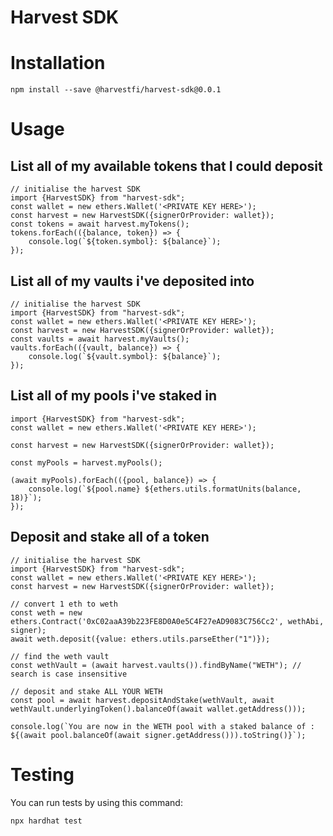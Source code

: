 # Harvest SDK

# Installation

    npm install --save @harvestfi/harvest-sdk@0.0.1

# Usage

## List all of my available tokens that I could deposit

    // initialise the harvest SDK
    import {HarvestSDK} from "harvest-sdk";
    const wallet = new ethers.Wallet('<PRIVATE KEY HERE>');
    const harvest = new HarvestSDK({signerOrProvider: wallet});
    const tokens = await harvest.myTokens();
    tokens.forEach(({balance, token}) => {
        console.log(`${token.symbol}: ${balance}`);
    });

## List all of my vaults i've deposited into

    // initialise the harvest SDK
    import {HarvestSDK} from "harvest-sdk";
    const wallet = new ethers.Wallet('<PRIVATE KEY HERE>');
    const harvest = new HarvestSDK({signerOrProvider: wallet});
    const vaults = await harvest.myVaults();
    vaults.forEach(({vault, balance}) => {
        console.log(`${vault.symbol}: ${balance}`);
    });
    
## List all of my pools i've staked in

    import {HarvestSDK} from "harvest-sdk";
    const wallet = new ethers.Wallet('<PRIVATE KEY HERE>');
    
    const harvest = new HarvestSDK({signerOrProvider: wallet});
    
    const myPools = harvest.myPools();
    
    (await myPools).forEach(({pool, balance}) => {
        console.log(`${pool.name} ${ethers.utils.formatUnits(balance, 18)}`);
    });

## Deposit and stake all of a token

    // initialise the harvest SDK
    import {HarvestSDK} from "harvest-sdk";
    const wallet = new ethers.Wallet('<PRIVATE KEY HERE>');
    const harvest = new HarvestSDK({signerOrProvider: wallet});
    
    // convert 1 eth to weth
    const weth = new ethers.Contract('0xC02aaA39b223FE8D0A0e5C4F27eAD9083C756Cc2', wethAbi, signer);
    await weth.deposit({value: ethers.utils.parseEther("1")});

    // find the weth vault
    const wethVault = (await harvest.vaults()).findByName("WETH"); // search is case insensitive

    // deposit and stake ALL YOUR WETH
    const pool = await harvest.depositAndStake(wethVault, await wethVault.underlyingToken().balanceOf(await wallet.getAddress()));

    console.log(`You are now in the WETH pool with a staked balance of : ${(await pool.balanceOf(await signer.getAddress())).toString()}`);



# Testing

You can run tests by using this command:

    npx hardhat test
